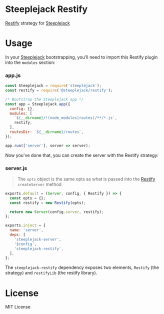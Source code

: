 # Steeplejack Restify

[Restify](http://restify.com) strategy for [Steeplejack](http://getsteeplejack.com)

# Usage

In your [Steeplejack](http://getsteeplejack.com) bootstrapping, you'll need to import this Restify plugin into the
`modules` section:

### app.js

```javascript
const Steeplejack = require('steeplejack');
const restify = require('@steeplejack/restify');

/* Bootstrap the Steeplejack app */
const app = Steeplejack.app({
  config: {},
  modules: [
    `${__dirname}/!(node_modules|routes)/**/*.js`,
    restify,
  ],
  routesDir: `${__dirname}/routes`,
});

app.run(['server'], server => server);
```

Now you've done that, you can create the server with the Restify strategy:

### server.js

> The `opts` object is the same opts as what is passed into the [Restify](http://restify.com/#creating-a-server) 
> `createServer` method 

```javascript
exports.default = (Server, config, { Restify }) => {
  const opts = {};
  const restify = new Restify(opts);

  return new Server(config.server, restify);
};

exports.inject = {
  name: 'server',
  deps: [
    'steeplejack-server',
    '$config',
    'steeplejack-restify',
  ],
};
```

The `steeplejack-restify` dependency exposes two elements, `Restify` (the strategy) and `restifyLib` (the restify 
library).

# License

MIT License

